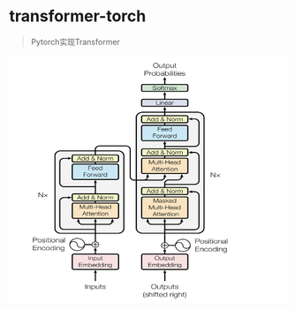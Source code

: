 # transformer-torch
> Pytorch实现Transformer
<img src="./img/architecture.png" alt="风景" width="550" height="450">
